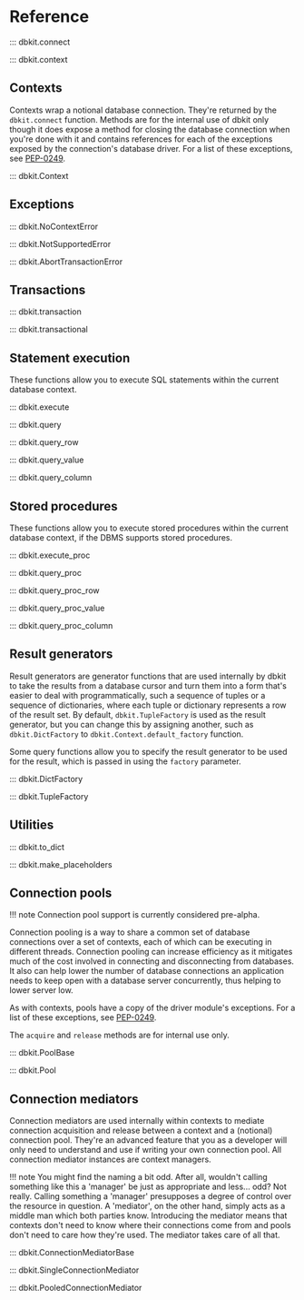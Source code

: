 # Reference

::: dbkit.connect

::: dbkit.context

## Contexts

Contexts wrap a notional database connection. They're returned by the
`dbkit.connect` function. Methods are for the internal use of dbkit only though
it does expose a method for closing the database connection when you're done
with it and contains references for each of the exceptions exposed by the
connection's database driver. For a list of these exceptions, see
[PEP-0249](http://www.python.org/dev/peps/pep-0249/).

::: dbkit.Context

## Exceptions

::: dbkit.NoContextError

::: dbkit.NotSupportedError

::: dbkit.AbortTransactionError

## Transactions

::: dbkit.transaction

::: dbkit.transactional

## Statement execution

These functions allow you to execute SQL statements within the current
database context.

::: dbkit.execute

::: dbkit.query

::: dbkit.query_row

::: dbkit.query_value

::: dbkit.query_column

## Stored procedures

These functions allow you to execute stored procedures within the current
database context, if the DBMS supports stored procedures.

::: dbkit.execute_proc

::: dbkit.query_proc

::: dbkit.query_proc_row

::: dbkit.query_proc_value

::: dbkit.query_proc_column

## Result generators

Result generators are generator functions that are used internally by dbkit to
take the results from a database cursor and turn them into a form that's easier
to deal with programmatically, such a sequence of tuples or a sequence of
dictionaries, where each tuple or dictionary represents a row of the result
set. By default, `dbkit.TupleFactory` is used as the result generator, but you
can change this by assigning another, such as `dbkit.DictFactory` to
`dbkit.Context.default_factory` function.

Some query functions allow you to specify the result generator to be used for
the result, which is passed in using the `factory` parameter.

::: dbkit.DictFactory

::: dbkit.TupleFactory

## Utilities

::: dbkit.to_dict

::: dbkit.make_placeholders

## Connection pools

!!! note
    Connection pool support is currently considered pre-alpha.

Connection pooling is a way to share a common set of database connections over
a set of contexts, each of which can be executing in different threads.
Connection pooling can increase efficiency as it mitigates much of the cost
involved in connecting and disconnecting from databases. It also can help lower
the number of database connections an application needs to keep open with a
database server concurrently, thus helping to lower server low.

As with contexts, pools have a copy of the driver module's exceptions. For a
list of these exceptions, see
[PEP-0249](http://www.python.org/dev/peps/pep-0249/).

The `acquire` and `release` methods are for internal use only.

::: dbkit.PoolBase

::: dbkit.Pool

## Connection mediators

Connection mediators are used internally within contexts to mediate connection
acquisition and release between a context and a (notional) connection pool.
They're an advanced feature that you as a developer will only need to
understand and use if writing your own connection pool. All connection mediator
instances are context managers.

!!! note
    You might find the naming a bit odd. After all, wouldn't calling something
    like this a 'manager' be just as appropriate and less... odd? Not really.
    Calling something a 'manager' presupposes a degree of control over the
    resource in question. A 'mediator', on the other hand, simply acts as a
    middle man which both parties know. Introducing the mediator means that
    contexts don't need to know where their connections come from and pools
    don't need to care how they're used. The mediator takes care of all that.

::: dbkit.ConnectionMediatorBase

::: dbkit.SingleConnectionMediator

::: dbkit.PooledConnectionMediator
